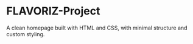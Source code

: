 # FLAVORIZ-Project
A clean homepage built with HTML and CSS, with minimal structure and custom styling.
